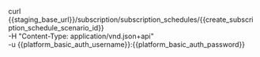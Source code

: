 
curl {{staging_base_url}}/subscription/subscription_schedules/{{create_subscription_schedule_scenario_id}}  \
    -H "Content-Type: application/vnd.json+api" \
    -u  {{platform_basic_auth_username}}:{{platform_basic_auth_password}}
